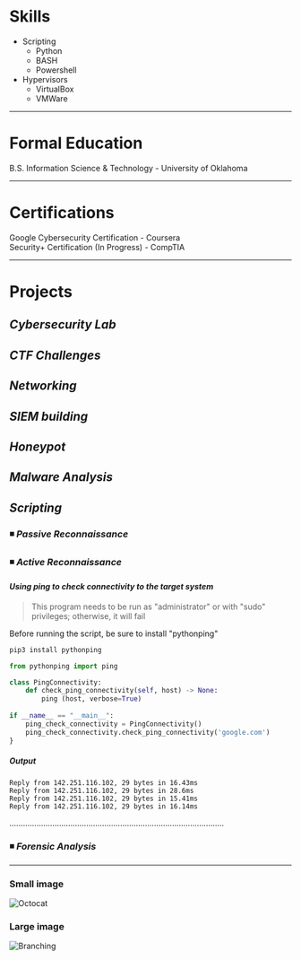 # Skills

- Scripting
  - Python
  - BASH
  - Powershell
- Hypervisors
  - VirtualBox
  - VMWare

---

# Formal Education

B.S. Information Science & Technology - University of Oklahoma

---

# Certifications

Google Cybersecurity Certification - Coursera\
Security+ Certification (In Progress) - CompTIA

---

# Projects

## *Cybersecurity Lab*

## *CTF Challenges*

## *Networking*

## *SIEM building*

## *Honeypot*

## *Malware Analysis*

## *Scripting*

### ◾ _Passive Reconnaissance_

### ◾ _Active Reconnaissance_
#### _Using ping to check connectivity to the target system_
> This program needs to be run as "administrator" or with "sudo" privileges; otherwise, it will fail

Before running the script, be sure to install "pythonping"

```bash
pip3 install pythonping
```
```python
from pythonping import ping

class PingConnectivity:
    def check_ping_connectivity(self, host) -> None:
        ping (host, verbose=True)
        
if __name__ == "__main__":
    ping_check_connectivity = PingConnectivity()
    ping_check_connectivity.check_ping_connectivity('google.com')
}
```
##### _Output_
```
Reply from 142.251.116.102, 29 bytes in 16.43ms
Reply from 142.251.116.102, 29 bytes in 28.6ms
Reply from 142.251.116.102, 29 bytes in 15.41ms
Reply from 142.251.116.102, 29 bytes in 16.14ms
```
...............................................................................................

### ◾ _Forensic Analysis_

---
### Small image

![Octocat](https://github.githubassets.com/images/icons/emoji/octocat.png)

### Large image

![Branching](https://guides.github.com/activities/hello-world/branching.png)
